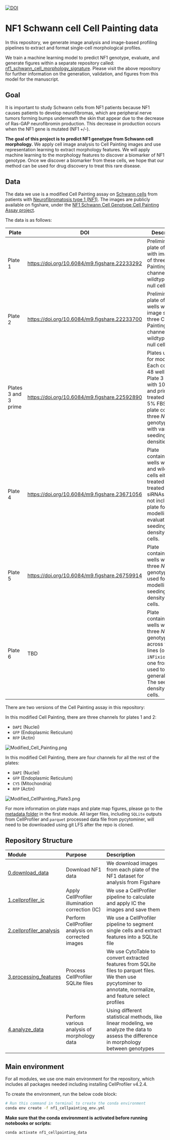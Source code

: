 [![DOI](https://zenodo.org/badge/DOI/10.5281/zenodo.13345304.svg)](https://doi.org/10.5281/zenodo.13345304)

# NF1 Schwann cell Cell Painting data

In this repository, we generate image analysis and image-based profiling pipelines to extract and format single-cell morphological profiles.

We train a machine learning model to predict NF1 genotype, evaluate, and generate figures within a separate repository called: [nf1_schwann_cell_morphology_signature](https://github.com/WayScience/nf1_schwann_cell_morphology_signature).
Please visit the above repository for further information on the generation, validation, and figures from this model for the manuscript.

## Goal

It is important to study Schwann cells from NF1 patients because NF1 causes patients to develop neurofibromas, which are peripheral nerve tumors forming bumps underneath the skin that appear due to the decrease of Ras-GAP neurofibromin production. 
This decrease in production occurs when the NF1 gene is mutated (NF1 +/-).

**The goal of this project is to predict NF1 genotype from Schwann cell morphology.** 
We apply cell image analysis to Cell Painting images and use representation learning to extract morphology features. 
We will apply machine learning to the morphology features to discover a biomarker of NF1 genotype. 
Once we discover a biomarker from these cells, we hope that our method can be used for drug discovery to treat this rare disease.

## Data

The data we use is a modified Cell Painting assay on [Schwann cells](https://www.ncbi.nlm.nih.gov/books/NBK544316/) from patients with [Neurofibromatosis type 1 (NF1)](https://medlineplus.gov/genetics/condition/neurofibromatosis-type-1/). 
The images are publicly available on figshare, under the [NF1 Schwann Cell Genotype Cell Painting Assay project](https://figshare.com/projects/NF1_Schwann_Cell_Genotype_Cell_Painting_Assay/161620).

The data is as follows:

| Plate | DOI | Description |
|-------|-----|-------------|
| Plate 1 | https://doi.org/10.6084/m9.figshare.22233292 | Preliminary plate of 8 wells with image sets of three Cell Painting channels for wildtype and null cells. |
| Plate 2 | https://doi.org/10.6084/m9.figshare.22233700 | Preliminary plate of 32 wells with image sets of three Cell Painting channels for wildtype and null cells. |
| Plates 3 and 3 prime | https://doi.org/10.6084/m9.figshare.22592890 | Plates utilized for modelling. Each contain 48 wells, with Plate 3 treated with 10% FBS and prime treated with 5% FBS. These plate contain all three *NF1* genotypes, with varying seeding densities. |
| Plate 4 | https://doi.org/10.6084/m9.figshare.23671056 | Plate containing 60 wells with null and wildtype cells either not treated or treated with siRNAs. We do not include this plate for modelling or evaluation. The seeding density is 1000 cells. |
| Plate 5 | https://doi.org/10.6084/m9.figshare.26759914 | Plate containing 48 wells with all three *NF1* genotypes used for modelling. The seeding density is 1000 cells. |
| Plate 6 | TBD | Plate containing 60 wells with all three *NF1* genotypes across two cell lines (one from `iNFixion` and one from `MGH`) used to assess generalizability. The seeding density is 1000 cells. |

There are two versions of the Cell Painting assay in this repository:

In this modified Cell Painting, there are three channels for plates 1 and 2:

- `DAPI` (Nuclei)
- `GFP` (Endoplasmic Reticulum)
- `RFP` (Actin)

![Modified_Cell_Painting.png](example_figures/Modified_Cell_Painting.png)

In this modified Cell Painting, there are four channels for all the rest of the plates:

- `DAPI` (Nuclei)
- `GFP` (Endoplasmic Reticulum)
- `CY5` (Mitochondria)
- `RFP` (Actin)

![Modified_CellPainting_Plate3.png](example_figures/Modified_CellPainting_Plate3.png)

For more information on plate maps and plate map figures, please go to the [metadata folder](./0.download_data/metadata/) in the first module.
All larger files, including `SQLite` outputs from CellProfiler and `parquet` processed data file from pycytominer, will need to be downloaded using git LFS after the repo is cloned.

## Repository Structure

| Module | Purpose | Description |
| :---- | :----- | :---------- |
| [0.download_data](./0.download_data/) | Download NF1 data | We download images from each plate of the NF1 dataset for analysis from Figshare |
| [1.cellprofiler_ic](./1.cellprofiler_ic/) | Apply CellProfiler illumination correction (IC)| We use a CellProfiler pipeline to calculate and apply IC the images and save them |
| [2.cellprofiler_analysis](./2.cellprofiler_analysis/) | Perform CellProfiler analysis on corrected images | We use a CellProfiler pipeline to segment single cells and extract features into a SQLite file |
| [3.processing_features](./3.processing_features/) | Process CellProfiler SQLite files | We use CytoTable to convert extracted features from SQLite files to parquet files. We then use pycytominer to annotate, normalize, and feature select profiles |
| [4.analyze_data](./4.analyze_data/) | Perform various analysis of morphology data | Using different statistical methods, like linear modeling, we analyze the data to assess the difference in morphology between genotypes |

## Main environment

For all modules, we use one main environment for the repository, which includes all packages needed including installing CellProfiler v4.2.4.

To create the environment, run the below code block:

```bash
# Run this command in terminal to create the conda environment
conda env create -f nf1_cellpainting_env.yml
```

**Make sure that the conda environment is activated before running notebooks or scripts:**

```bash
conda activate nf1_cellpainting_data
```
